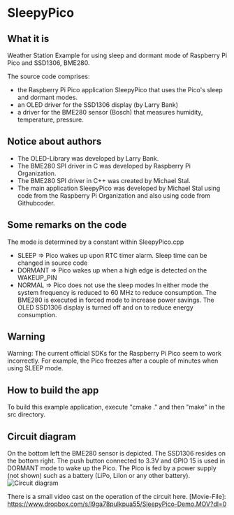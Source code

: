 # SleepyPico
## What it is
Weather Station Example for using sleep and dormant mode of Raspberry Pi Pico and SSD1306, BME280.

The source code comprises:
- the Raspberry Pi Pico application SleepyPico that uses the Pico's sleep and dormant modes. 
- an OLED driver for the SSD1306 display (by Larry Bank)
- a driver for the BME280 sensor (Bosch) that measures humidity, temperature, pressure. 

## Notice about authors
- The OLED-Library was developed by Larry Bank.
- The BME280 SPI driver in C   was developed by Raspberry Pi Organization.
- The BME280 SPI driver in C++ was created by Michael Stal.
- The main application SleepyPico was developed by Michael Stal using code from the Raspberry Pi Organization and also using code from Githubcoder.

## Some remarks on the code
The mode is determined by a constant within SleepyPico.cpp
- SLEEP        => Pico wakes up upon RTC timer alarm. Sleep time can be changed  in source code
- DORMANT => Pico wakes up when a high edge is detected on the WAKEUP_PIN
- NORMAL    => Pico does not use the sleep modes
In either mode the system frequency is reduced to 60 MHz to reduce consumption.
The BME280 is executed in forced mode to increase power savings.
The OLED SSD1306 display is turned off and on to reduce energy consumption.

## Warning
Warning: The current official SDKs for the Raspberry Pi Pico seem to work incorrectly. For example, the Pico freezes after a couple of minutes when using SLEEP mode.

  
## How to build the app
To build this example application, execute "cmake ." and then "make" in the src directory.

## Circuit diagram
On the bottom left the BME280 sensor is depicted. The SSD1306 resides on the bottom right.
The push button connected to 3.3V and GPIO 15 is used in DORMANT mode to wake up the Pico.
The Pico is fed by a power supply (not shown) such as a battery (LiPo, LiIon or any other battery).
![Circuit diagram](https://github.com/ms1963/SleepyPico/blob/main/sleepypico_steckplatine.svg)

There is a small video cast on the operation of the circuit here. [Movie-File]: https://www.dropbox.com/s/l9ga78pulkpua55/SleepyPico-Demo.MOV?dl=0

